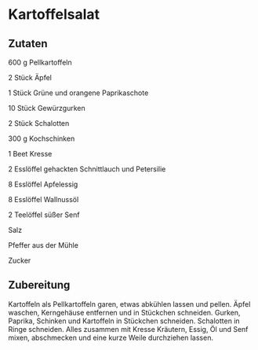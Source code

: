 # Kartoffelsalat

## Zutaten
600 g 			Pellkartoffeln

2 Stück			Äpfel

1 Stück			Grüne und orangene Paprikaschote

10 Stück		Gewürzgurken

2 Stück			Schalotten

300 g 			Kochschinken

1 Beet 			Kresse

2 Esslöffel 	gehackten Schnittlauch und Petersilie

8 Esslöffel 	Apfelessig

8 Esslöffel 	Wallnussöl

2 Teelöffel 	süßer Senf

Salz

Pfeffer aus der Mühle

Zucker

## Zubereitung
Kartoffeln als Pellkartoffeln garen, etwas abkühlen lassen und pellen. Äpfel waschen, Kerngehäuse entfernen und in Stückchen schneiden. Gurken, Paprika, Schinken und Kartoffeln in Stückchen schneiden. Schalotten in Ringe schneiden. Alles zusammen mit Kresse Kräutern, Essig, Öl und Senf mixen, abschmecken und eine kurze Weile durchziehen lassen.